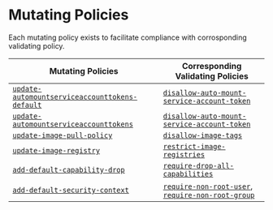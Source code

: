 # Mutating Policies

Each mutating policy exists to facilitate compliance with corrosponding validating policy. 

|Mutating Policies | Corresponding Validating Policies|
|------------------|--------------------|
| [`update-automountserviceaccounttokens-default`](https://repo1.dso.mil/big-bang/product/packages/kyverno-policies/-/blob/main/chart/templates/update-automountserviceaccounttokens-default.yaml?ref_type=heads) | [`disallow-auto-mount-service-account-token`](https://repo1.dso.mil/big-bang/product/packages/kyverno-policies/-/blob/main/chart/templates/disallow-auto-mount-service-account-token)|
| [`update-automountserviceaccounttokens`](https://repo1.dso.mil/big-bang/product/packages/kyverno-policies/-/blob/main/chart/templates/update-automountserviceaccounttokens.yaml?ref_type=heads) |[`disallow-auto-mount-service-account-token`](https://repo1.dso.mil/big-bang/product/packages/kyverno-policies/-/blob/main/chart/templates/disallow-auto-mount-service-account-token) |
| [`update-image-pull-policy`](https://repo1.dso.mil/big-bang/product/packages/kyverno-policies/-/blob/main/chart/templates/update-image-pull-policy.yaml?ref_type=heads) | [`disallow-image-tags`](https://repo1.dso.mil/big-bang/product/packages/kyverno-policies/-/blob/main/chart/templates/disallow-image-tags) |
| [`update-image-registry`](https://repo1.dso.mil/big-bang/product/packages/kyverno-policies/-/blob/main/chart/templates/update-image-registry.yaml?ref_type=heads) | [`restrict-image-registries`](https://repo1.dso.mil/big-bang/product/packages/kyverno-policies/-/blob/main/chart/templates/restrict-image-registries) |
| [`add-default-capability-drop`](https://repo1.dso.mil/big-bang/product/packages/kyverno-policies/-/blob/main/chart/templates/add-default-capability-drop.yaml?ref_type=heads) | [`require-drop-all-capabilities`](https://repo1.dso.mil/big-bang/product/packages/kyverno-policies/-/blob/main/chart/templates/require-drop-all-capabilities) |
| [`add-default-security-context`](https://repo1.dso.mil/big-bang/product/packages/kyverno-policies/-/blob/main/chart/templates/add-default-securitycontext.yaml?ref_type=heads) | [`require-non-root-user`](https://repo1.dso.mil/big-bang/product/packages/kyverno-policies/-/blob/main/chart/templates/require-non-root-user), [`require-non-root-group`](https://repo1.dso.mil/big-bang/product/packages/kyverno-policies/-/blob/main/chart/templates/require-non-root-group)|

